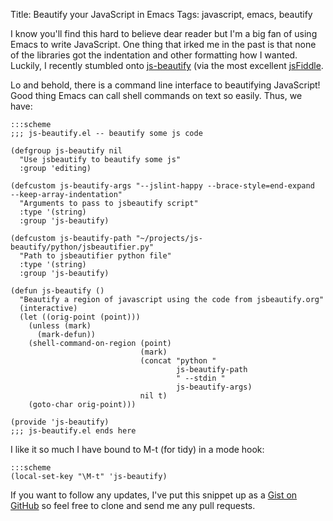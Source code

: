 Title: Beautify your JavaScript in Emacs
Tags: javascript, emacs, beautify

I know you'll find this hard to believe dear reader but I'm a big fan of
using Emacs to write  JavaScript. One thing that irked me in the past is
that none of the libraries got the indentation and other formatting how I
wanted. Luckily, I recently stumbled onto
[js-beautify](http://jsbeautifier.org/) (via the most excellent
[jsFiddle](http://jsfiddle.net).

Lo and behold, there is a command line interface to beautifying
JavaScript! Good thing Emacs can call shell commands on text so easily.  Thus,
we have:

    :::scheme
    ;;; js-beautify.el -- beautify some js code

    (defgroup js-beautify nil
      "Use jsbeautify to beautify some js"
      :group 'editing)

    (defcustom js-beautify-args "--jslint-happy --brace-style=end-expand
    --keep-array-indentation"
      "Arguments to pass to jsbeautify script"
      :type '(string)
      :group 'js-beautify)

    (defcustom js-beautify-path "~/projects/js-beautify/python/jsbeautifier.py"
      "Path to jsbeautifier python file"
      :type '(string)
      :group 'js-beautify)

    (defun js-beautify ()
      "Beautify a region of javascript using the code from jsbeautify.org"
      (interactive)
      (let ((orig-point (point)))
        (unless (mark)
          (mark-defun))
        (shell-command-on-region (point)
                                 (mark)
                                 (concat "python "
                                         js-beautify-path
                                         " --stdin "
                                         js-beautify-args)
                                 nil t)
        (goto-char orig-point)))

    (provide 'js-beautify)
    ;;; js-beautify.el ends here


I like it so much I have bound to M-t (for tidy) in a mode hook:

    :::scheme
    (local-set-key "\M-t" 'js-beautify)

If you want to follow any updates, I've put this snippet up as a [Gist on
GitHub](https://gist.github.com/712405) so feel free to clone and send me any
pull requests.
